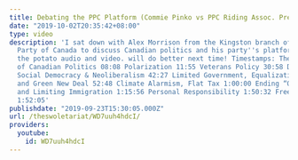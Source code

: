 ```yaml
---
title: Debating the PPC Platform (Commie Pinko vs PPC Riding Assoc. President)
date: "2019-10-02T20:35:42+08:00"
type: video
description: 'I sat down with Alex Morrison from the Kingston branch of the People''s
  Party of Canada to discuss Canadian politics and his party''s platform. Sorry for
  the potato audio and video. will do better next time! Timestamps: The Current State
  of Canadian Politics 08:08 Polarization 11:55 Veterans Policy 30:58 Debt, Taxes,
  Social Democracy & Neoliberalism 42:27 Limited Government, Equalization Payments
  and Green New Deal 52:48 Climate Alarmism, Flat Tax 1:00:00 Ending “Official Multiculturalism”
  and Limiting Immigration 1:15:56 Personal Responsibility 1:50:32 Freedom of Speech
  1:52:05'
publishdate: "2019-09-23T15:30:05.000Z"
url: /theswoletariat/WD7uuh4hdcI/
providers:
  youtube:
    id: WD7uuh4hdcI
---
```

